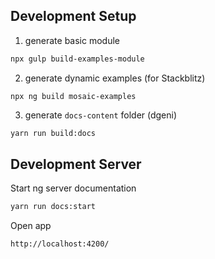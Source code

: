 
## Development Setup
1. generate basic module
```bash
npx gulp build-examples-module
```

2. generate dynamic examples (for Stackblitz)
```
npx ng build mosaic-examples
```

3. generate `docs-content` folder (dgeni)
```bash
yarn run build:docs
```


## Development Server
Start ng server documentation

```bash
yarn run docs:start 
```

Open app
```
http://localhost:4200/
```
